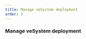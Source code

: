 ```yaml
---
title: Manage veSystem deployment
order: 3
---
```


### Manage veSystem deployment

<ve8020-admin-Step5 />